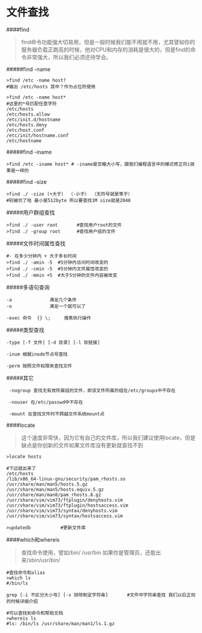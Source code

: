 文件查找
===

####find

>find命令功能强大切易用，但是一般时候我们能不用就不用，尤其譬如你的服务器负载正跑高的时候，他对CPU和内存的消耗是很大的，但是find的命令非常强大，所以我们必须还待学会。

#####find -name

	>find /etc -name host?
	#输出 /etc/hosts 其中？作为占位符使用
	
	>find /etc -name host*
	#这里的*号匹配任意字符
	/etc/hosts
	/etc/hosts.allow
	/etc/init.d/hostname
	/etc/hosts.deny
	/etc/host.conf
	/etc/init/hostname.conf
	/etc/hostname

#####find -iname

	>find /etc -iname host* # -iname是忽略大小写，跟我们编程语言中的模式修正符i效果是一样的

#####find -size

	>find ./ -size (+大于） （-小于） （无符号就是等于）
	#别被坑了哈 最小是512byte 所以要查找1M size就是2048
	
#####用户群组查找

	>find ./ -user root       #查找用户root的文件
	>find ./ -group root      #查找用户组的文件

#####文件时间属性查找

	#- 在多少分钟内 + 大于多长时间
	>find ./ -amin -5  #5分钟内访问时间改变的
	>find ./ -cmin -5  #5分钟内文件属性改变的
	>find ./ -mmin +5  #大于5分钟的文件内容被改变
	
#####多语句查询

	-a 				满足几个条件
	-o 				满足一个就可以了

	-exec 命令  {} \;		搜素执行操作

#####类型查找

	-type [-f 文件] [-d 目录] [-l 软链接]

	-inum 根据inode节点号查找

	-perm 按照文件权限来查找文件

#####其它

	 -nogroup 查找无有效所属组的文件，即该文件所属的组在/etc/groups中不存在
     
 	 -nouser 在/etc/passwd中不存在

	 -mount 在查找文件时不跨越文件系统mount点

####locate

>这个速度非常快，因为它有自己的文件库，所以我们建议使用locate，但是缺点是你创新的文件如果文件库没有更新就查找不到

	>locate hosts
	
	#下边就出来了
	/etc/hosts
	/lib/x86_64-linux-gnu/security/pam_rhosts.so
	/usr/share/man/man5/hosts.5.gz
	/usr/share/man/man5/hosts.equiv.5.gz
	/usr/share/man/man8/pam_rhosts.8.gz
	/usr/share/vim/vim73/ftplugin/denyhosts.vim
	/usr/share/vim/vim73/ftplugin/hostsaccess.vim
	/usr/share/vim/vim73/syntax/denyhosts.vim
	/usr/share/vim/vim73/syntax/hostsaccess.vim

	>updatedb           #更新文件库


####which和whereis

>查找命令使用，譬如/bin/ /usr/bin 如果你是管理员，还能出来/sbin/usr/bin/

	#查找命令和alias
	>which ls
	#/bin/ls

	grep [-i 不区分大小写] [-v 排除制定字符串]       #文件中字符串查找 我们以后正则的时候详细介绍

	#可以查找到命令和帮助文档
	>whereis ls
	#ls: /bin/ls /usr/share/man/man1/ls.1.gz

	